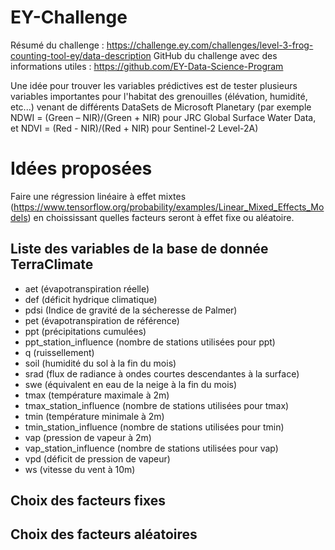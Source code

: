 # EY-Challenge

Résumé du challenge : https://challenge.ey.com/challenges/level-3-frog-counting-tool-ey/data-description
GitHub du challenge avec des informations utiles : https://github.com/EY-Data-Science-Program

Une idée pour trouver les variables prédictives est de tester plusieurs variables importantes pour l'habitat des grenouilles (élévation, humidité, etc...) venant de différents DataSets de Microsoft Planetary (par exemple NDWI = (Green – NIR)/(Green + NIR) pour JRC Global Surface Water Data, et NDVI = (Red - NIR)/(Red + NIR) pour Sentinel-2 Level-2A)

# Idées proposées

Faire une régression linéaire à effet mixtes (https://www.tensorflow.org/probability/examples/Linear_Mixed_Effects_Models) en choississant quelles facteurs seront à effet fixe ou aléatoire.

## Liste des variables de la base de donnée TerraClimate 

- aet (évapotranspiration réelle)
- def (déficit hydrique climatique)
- pdsi (Indice de gravité de la sécheresse de Palmer)
- pet (évapotranspiration de référence)
- ppt (précipitations cumulées)
- ppt_station_influence (nombre de stations utilisées pour ppt)
- q (ruissellement)
- soil (humidité du sol à la fin du mois)
- srad (flux de radiance à ondes courtes descendantes à la surface)
- swe (équivalent en eau de la neige à la fin du mois)
- tmax (température maximale à 2m)
- tmax_station_influence (nombre de stations utilisées pour tmax)
- tmin (température minimale à 2m)
- tmin_station_influence (nombre de stations utilisées pour tmin)
- vap (pression de vapeur à 2m)
- vap_station_influence (nombre de stations utilisées pour vap)
- vpd (déficit de pression de vapeur)
- ws (vitesse du vent à 10m)

## Choix des facteurs fixes



## Choix des facteurs aléatoires
